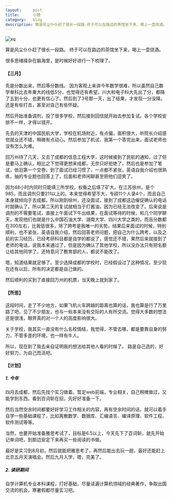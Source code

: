 ```yaml
---
layout:     post
title:      小憩
category:   blog
description: 算是风尘仆仆赶了很长一段路.终于可以在路边的茶馆坐下来，喝上一壶烧酒。很多思绪揉杂在脑海里，是时候好好进行一下梳理了。
---
```



![xq](http://fire15.com/images/ct/xq.jpg)


算是风尘仆仆赶了很长一段路。
终于可以在路边的茶馆坐下来，喝上一壶烧酒。


很多思绪揉杂在脑海里，是时候好好进行一下梳理了。

#### 【三月】
先是分数出来，然后等分数线。
因为客观上来讲今年数学很难，所以虽然自己数学单科比去年重大的线低5分，也觉得还有希望。川大和电子科大先出了分，都降了五到十分，也更有信心了。然后到了3号那一天，出了结果，才发现一分没降。还是有些打击，甚至对自己有些怀疑。


然后开始准备调剂，投了很多学校，然后接到回信就开始去参加复试。各个学校安排不一样，才得以错开。

先去的天津的中国民航大学，学校在机场附近，有点偏，面积很大，听院长介绍感觉就业还不错，稍微有点动心。然后参加了机试，我第一个答完出来，面试老师也没有怎么为难。


回万州待了几天，又去了成都的信息工程大学，这时候接到了民航的通知，过了但是要马上确认，相比之下觉得更想来成都，无奈只好拒绝了。然后也是参加了笔试，依旧第一个交卷，到了面试已经习惯了，一点都不紧张，英语自我介绍也很熟练，抽的专业题也回答上了，后面和老师闲聊甚至把他们逗笑了。


因为48小时内同时只能填三所学校，权衡之后填了矿大。在江苏徐州，是个985，而且调剂只要211以上的。本来觉得希望不大，专硕11个人录4个，而且自己本身就倾向于去成都，所以刚到徐州，还没面试，接到了成都这边催促确认的电话时就确认了。所以第二天的复试就相当于打酱油，因为已经无法改变了。后来说是调剂的不需要笔试，直接上午面试下午出结果，在面试等待的时候，和几个同学聊天，发现他们也就是什么中国石油大学、湖南大学、四川大学之类的，而且分数都在300左右，比我低很多，除了跨考是我唯一的劣势。结果后来面试的时候，特别顺利，也不紧张，英语自我介绍，然后回答老师问题，把自己为什么跨考，以及之前的实习经历，已经考研科目都是自学的都说了，感觉还不错，果然后来就接到了老师的电话，说我本来通过了，但是因为确认了其他学校，所以没办法只有把名额让给其他同学了，还特意问了教育部的人，都说不能改了。


嗯，知道结果就足够了。至少选择成都的学校时，已经假设过了这种情况，至少现在还有以后，所有的决定都是自己做的。


然后顺利的买到了直接回万州的机票，当天晚上就到家了。


#### 【所思】
这段时间，走了不少地方，如果飞机火车跨越的距离也算的话，我也算是行了万里路了吧，见了不少朋友，也与一些本来没有交际的人有所交流。觉得大多数的想法还是很浅，眼界真的对一个人的高度影响很大。


关于学校，我其实一直没有什么名校情结，我觉得，不管去哪，都是要靠自身的努力，不管多差的环境，也一样有牛人。


所以，现在到了我去亲自证明我的想法给其他人看的时候了。
路是自己选的，好好努力，为自己而活吧。

#### 【计划】

#####   1. 今年
  四月去成都，然后先找个实习做着。暂定web前端，专业相关，自己稍微做过，又能学到东西。看到百词斩在招，先好好准备一下。
  
  
  然后当然空余时间都要好好学习工作相关的内容，再有空余时间的话，就可以着手自学一些基础课程了，比如离散数学、数据库、汇编语言、编译原理、软件工程、软件测试等等。


  当然，也要开始准备雅思考试了，目标是6.5以上，今天先下了百词斩，就先开始记单词吧，到那边安定下来再买一些阅读的书做。
  
  
  最好是实习到8月初，然后就能把雅思考了，再然后能出去玩一趟，最好还能赶上北京五月天演唱会。然后九月入学，嗯，完美了。


#####   2. 读研期间

  自学计算机专业本科课程，打好基础，尽量读遍计算机领域的经典著作，争取出国交流的机会，寒暑假都尽量实习吧。
    
    
    
    